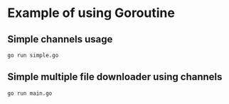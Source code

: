 # Example of using Goroutine

## Simple channels usage
```
go run simple.go
```

## Simple multiple file downloader using channels
```
go run main.go
```